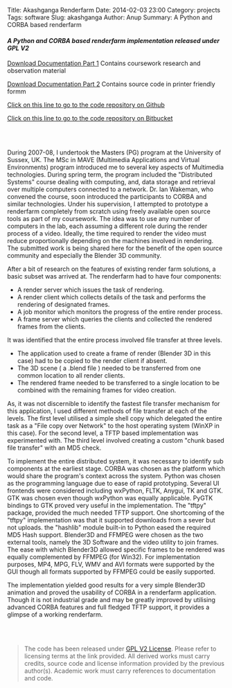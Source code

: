 Title: Akashganga Renderfarm
Date: 2014-02-03 23:00
Category: projects
Tags: software
Slug: akashganga
Author: Anup
Summary: A Python and CORBA based renderfarm

#### *A Python and CORBA based renderfarm implementation released under GPL V2*

[Download Documentation Part 1](http://www.arkntek.in/extras/pdfs/akashganga/AkashGangaExplanation.pdf) Contains coursework research and observation material

[Download Documentation Part 2](http://www.arkntek.in/extras/pdfs/akashganga/AkashGangaCode.pdf) Contains source code in printer friendly formm

[Click on this line to go to the code repository on Github](https://github.com/pixelhaze/akashganga)

[Click on this line to go to the code repository on Bitbucket](http://hg.arkntek.in/akashganga)

<br/>
<br/>

During 2007-08, I undertook the Masters (PG) program at the University of Sussex, UK. The MSc in MAVE (Multimedia Applications and Virtual Environments) program introduced me to several key aspects of Multimedia technologies. During spring term, the program included the "Distributed Systems" course dealing with computing, and, data storage and retrieval over multiple computers connected to a network. Dr. Ian Wakeman, who convened the course, soon introduced the participants to CORBA and similar technologies. Under his supervision, I attempted to prototype a renderfarm completely from scratch using freely available open source tools as part of my coursework. The idea was to use any number of computers in the lab, each assuming a different role during the render process of a video. Ideally, the time required to render the video must reduce proportionally depending on the machines involved in rendering. The submitted work is being shared here for the benefit of the open source community and especially the Blender 3D community.

After a bit of research on the features of existing render farm solutions, a basic subset was arrived at. The renderfarm had to have four components:

* A render server which issues the task of rendering.
* A render client which collects details of the task and performs the rendering of designated frames.
* A job monitor which monitors the progress of the entire render process.
* A frame server which queries the clients and collected the rendered frames from the clients.

It was identified that the entire process involved file transfer at three levels.

* The application used to create a frame of render (Blender 3D in this case) had to be copied to the render client if absent.
* The 3D scene ( a .blend file ) needed to be transferred from one common location to all render clients.
* The rendered frame needed to be transferred to a single location to be combined with the remaining frames for video creation.

As, it was not discernible to identify the fastest file transfer mechanism for this application, I used different methods of file transfer at each of the levels. The first level utilised a simple shell copy which delegated the entire task as a "File copy over Network" to the host operating system (WinXP in this case). For the second level, a TFTP based implementation was experimented with. The third level involved creating a custom "chunk based file transfer" with an MD5 check.

To implement the entire distributed system, it was necessary to identify sub components at the earliest stage. CORBA was chosen as the platform which would share the program's context across the system. Python was chosen as the programming language due to ease of rapid prototyping. Several UI frontends were considered including wxPython, FLTK, Anygui, TK and GTK. GTK was chosen even though wxPython was equally applicable. PyGTK bindings to GTK proved very useful in the implementation. The "tftpy" package, provided the much needed TFTP support. One shortcoming of the "tftpy" implementation was that it supported downloads from a sever but not uploads. the "hashlib" module built-in to Python eased the required MD5 Hash support. Blender3D and FFMPEG were chosen as the two external tools, namely the 3D Software and the video utility to join frames. The ease with which Blender3D allowed specific frames to be rendered was equally complemented by FFMPEG (for Win32). For implementation purposes, MP4, MPG, FLV, WMV and AVI formats were supported by the GUI though all formats supported by FFMPEG could be easily supported.

The implementation yielded good results for a very simple Blender3D animation and proved the usability of CORBA in a renderfarm application. Though it is not industrial grade and may be greatly improved by utilising advanced CORBA features and full fledged TFTP support, it provides a glimpse of a working renderfarm. 

<br/>
<br/>

> The code has been released under [GPL V2 License](http://www.gnu.org/licenses/old-licenses/gpl-2.0.html). Please refer to licensing terms at the link provided.
> All derived works must carry credits, source code and license information provided by the previous author(s).
> Academic work must carry references to documentation and code.
